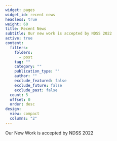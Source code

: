```yaml
---
widget: pages
widget_id: recent news
headless: true
weight: 60
title: Recent News
subtitle: Our new work is accepted by NDSS 2022
active: true
content:
  filters:
    folders:
      - post
    tag: ""
    category: ""
    publication_type: ""
    author: ""
    exclude_featured: false
    exclude_future: false
    exclude_past: false
  count: 5
  offset: 0
  order: desc
design:
  view: compact
  columns: "2"
---
```

Our New Work is accepted by NDSS 2022